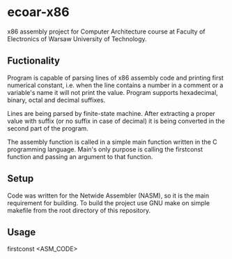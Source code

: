 # ecoar-x86
x86 assembly project for Computer Architecture course at Faculty of Electronics of Warsaw University of Technology.

## Fuctionality
Program is capable of parsing lines of x86 assembly code and printing first numerical constant, i.e. when the line contains a number in a comment or a
variable's name it will not print the value. Program supports hexadecimal, binary, octal and decimal suffixes.

Lines are being parsed by finite-state machine. After extracting a proper value with suffix (or no suffix in case of decimal) it is being converted in the second part of the program.

The assembly function is called in a simple main function written in the C programming language. Main's only purpose is calling the firstconst function and passing an argument to that function.

## Setup
Code was written for the Netwide Assembler (NASM), so it is the main requirement for building. To build the project use GNU make on simple makefile from the root directory of this repository.

## Usage
firstconst <ASM_CODE>

